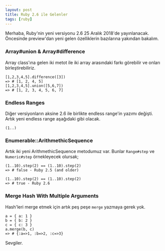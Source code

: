 ```yaml
---
layout: post
title: Ruby 2.6 ile Gelenler
tags: [ruby]
---
```


Merhaba, Ruby'nin yeni versiyonu 2.6 25 Aralık 2018'de yayınlanacak. Öncesinde preview'dan yeni gelen özelliklerin bazılarına yakından bakalım.

### Array#union & Array#difference
Array class'ına gelen iki metot ile iki array arasındaki farkı görebilir ve onları birleştirebiliriz.

```
[1,2,3,4,5].difference([3])
=> # [1, 2, 4, 5]
[1,2,3,4,5].union([5,6,7])
=> # [1, 2, 3, 4, 5, 6, 7]
```

### Endless Ranges
Diğer versiyonların aksine 2.6 ile birlikte endless range'in yazımı değişti. Artık yeni endless range aşağıdaki gibi olacak.

```
(1..)
```

### Enumerable::ArithmethicSequence
Artık iki yeni ArithmethicSequence metodumuz var. Bunlar  `Range#step` ve `Numeric#step` örnekleyecek olursak;

```
(1..10).step(2) == (1..10).step(2)
=> # false - Ruby 2.5 (and older)
```

```
(1..10).step(2) == (1..10).step(2)
=> # true - Ruby 2.6
```

### Merge Hash With Multiple Arguments
Hash'leri merge etmek için artık peş peşe `merge` yazmaya gerek yok.

```
a = { a: 1 }
b = { b: 2 }
c = { c: 3 }
a.merge(b, c)
=> # {:a=>1, :b=>2, :c=>3}
```

Sevgiler.

